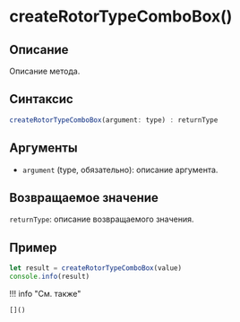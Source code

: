 # createRotorTypeComboBox()

## Описание
Описание метода.

## Синтаксис
```javascript
createRotorTypeComboBox(argument: type) : returnType
```

## Аргументы
- `argument` (type, обязательно): описание аргумента.

## Возвращаемое значение
`returnType`: описание возвращаемого значения.

## Пример
```javascript linenums="1"
let result = createRotorTypeComboBox(value)
console.info(result)
```

!!! info "См. также"

    []()

